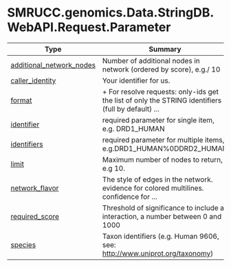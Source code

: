 ﻿
# SMRUCC.genomics.Data.StringDB.WebAPI.Request.Parameter

|Type|Summary|
|----|-------|
|[additional_network_nodes](./additional_network_nodes.md)|Number of additional nodes in network (ordered by score), e.g./ 10|
|[caller_identity](./caller_identity.md)|Your identifier for us.|
|[format](./format.md)|+ For resolve requests: only-ids get the list of only the STRING identifiers (full by default)  ...|
|[identifier](./identifier.md)|required parameter for single item, e.g. DRD1_HUMAN|
|[identifiers](./identifiers.md)|required parameter for multiple items, e.g.DRD1_HUMAN%0DDRD2_HUMAN|
|[limit](./limit.md)|Maximum number of nodes to return, e.g 10.|
|[network_flavor](./network_flavor.md)|The style of edges in the network. evidence for colored multilines. confidence for  ...|
|[required_score](./required_score.md)|Threshold of significance to include a interaction, a number between 0 and 1000|
|[species](./species.md)|Taxon identifiers (e.g. Human 9606, see: http://www.uniprot.org/taxonomy)|

